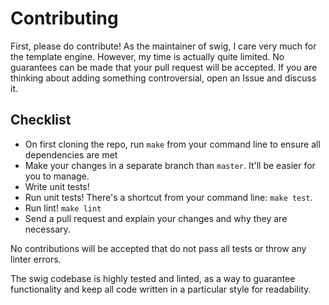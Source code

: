 Contributing
============

First, please do contribute! As the maintainer of swig, I care very much for the template engine. However, my time is actually quite limited. No guarantees can be made that your pull request will be accepted. If you are thinking about adding something controversial, open an Issue and discuss it.

Checklist
---------

* On first cloning the repo, run `make` from your command line to ensure all dependencies are met
* Make your changes in a separate branch than `master`. It'll be easier for you to manage.
* Write unit tests!
* Run unit tests! There's a shortcut from your command line: `make test`.
* Run lint! `make lint`
* Send a pull request and explain your changes and why they are necessary.

No contributions will be accepted that do not pass all tests or throw any linter errors.

The swig codebase is highly tested and linted, as a way to guarantee functionality and keep all code written in a particular style for readability.

